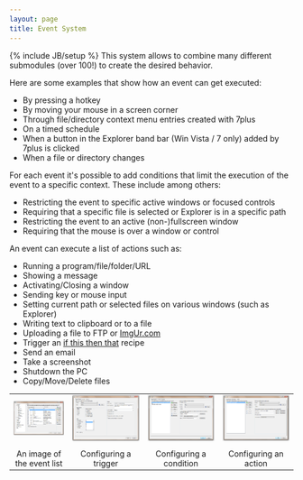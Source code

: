 ```yaml
---
layout: page
title: Event System
---
```

{% include JB/setup %}
This system allows to combine many different submodules (over 100!) to create the desired behavior.

Here are some examples that show how an event can get executed:
* By pressing a hotkey
* By moving your mouse in a screen corner
* Through file/directory context menu entries created with 7plus
* On a timed schedule
* When a button in the Explorer band bar (Win Vista / 7 only) added by 7plus is clicked
* When a file or directory changes

For each event it's possible to add conditions that limit the execution of the event to a specific context. These include among others:
* Restricting the event to specific active windows or focused controls
* Requiring that a specific file is selected or Explorer is in a specific path
* Restricting the event to an active (non-)fullscreen window
* Requiring that the mouse is over a window or control

An event can execute a list of actions such as:
* Running a program/file/folder/URL
* Showing a message
* Activating/Closing a window
* Sending key or mouse input
* Setting current path or selected files on various windows (such as Explorer)
* Writing text to clipboard or to a file
* Uploading a file to FTP or [ImgUr.com](http://www.imgur.com)
* Trigger an [if this then that](http://www.ifttt.com) recipe
* Send an email
* Take a screenshot
* Shutdown the PC
* Copy/Move/Delete files

|   |   |   |   |
| :-: | :-: | :-: | :-: |
| [<img src="images/Settings_Events_th.png">](images/Settings_Events.png) | [<img src="images/Trigger_th.png">](images/Trigger.png) | [<img src="images/Condition_th.png">](images/Condition.png) | [<img src="images/Action_th.png">](images/Action.png) |
| | | | |
| An image of the event list | Configuring a trigger | Configuring a condition | Configuring an action |